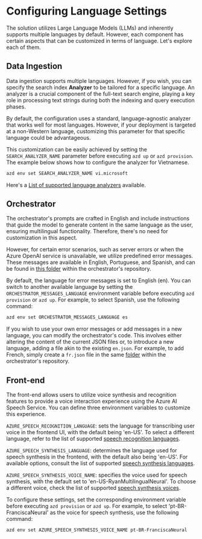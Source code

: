 # Configuring Language Settings

The solution utilizes Large Language Models (LLMs) and inherently supports multiple languages by default. However, each component has certain aspects that can be customized in terms of language. Let's explore each of them.

## Data Ingestion

Data ingestion supports multiple languages. However, if you wish, you can specify the search index **Analyzer** to be tailored for a specific language. An analyzer is a crucial component of the full-text search engine, playing a key role in processing text strings during both the indexing and query execution phases. 

By default, the configuration uses a standard, language-agnostic analyzer that works well for most languages. However, if your deployment is targeted at a non-Western language, customizing this parameter for that specific language could be advantageous. 

This customization can be easily achieved by setting the `SEARCH_ANALYZER_NAME` parameter before executing `azd up` or `azd provision`. The example below shows how to configure the analyzer for Vietnamese.

```sh
azd env set SEARCH_ANALYZER_NAME vi.microsoft
```

 Here's a [List of supported language analyzers](https://learn.microsoft.com/en-us/azure/search/index-add-language-analyzers#supported-language-analyzers) available.

## Orchestrator

The orchestrator's prompts are crafted in English and include instructions that guide the model to generate content in the same language as the user, ensuring multilingual functionality. Therefore, there's no need for customization in this aspect.

However, for certain error scenarios, such as server errors or when the Azure OpenAI service is unavailable, we utilize predefined error messages. These messages are available in English, Portuguese, and Spanish, and can be found in [this folder](https://github.com/Azure/gpt-rag-orchestrator/tree/main/orc/messages) within the orchestrator's repository.

By default, the language for error messages is set to English (en). You can switch to another available language by setting the `ORCHESTRATOR_MESSAGES_LANGUAGE` environment variable before executing `azd provision` or `azd up`. For example, to select Spanish, use the following command:

```sh
azd env set ORCHESTRATOR_MESSAGES_LANGUAGE es
```

If you wish to use your own error messages or add messages in a new language, you can modify the orchestrator's code. This involves either altering the content of the current JSON files or, to introduce a new language, adding a file akin to the existing `en.json`. For example, to add French, simply create a `fr.json` file in the same [folder](https://github.com/Azure/gpt-rag-orchestrator/tree/main/orc/messages) within the orchestrator's repository. 

## Front-end

The front-end allows users to utilize voice synthesis and recognition features to provide a voice interaction experience using the Azure AI Speech Service. You can define three environment variables to customize this experience.

`AZURE_SPEECH_RECOGNITION_LANGUAGE`: sets the language for transcribing user voice in the frontend UI, with the default being 'en-US'. To select a different language, refer to the list of supported [speech recognition languages](https://learn.microsoft.com/en-us/azure/ai-services/speech-service/language-support?tabs=stt#supported-languages).

`AZURE_SPEECH_SYNTHESIS_LANGUAGE`: determines the language used for speech synthesis in the frontend, with the default also being 'en-US'. For available options, consult the list of supported [speech synthesis languages](https://learn.microsoft.com/en-us/azure/ai-services/speech-service/language-support?tabs=tts#supported-languages).

`AZURE_SPEECH_SYNTHESIS_VOICE_NAME`: specifies the voice used for speech synthesis, with the default set to 'en-US-RyanMultilingualNeural'. To choose a different voice, check the list of supported [speech synthesis voices](https://learn.microsoft.com/en-us/azure/ai-services/speech-service/language-support?tabs=tts#multilingual-voices).

To configure these settings, set the corresponding environment variable before executing `azd provision` or `azd up`. For example, to select 'pt-BR-FranciscaNeural' as the voice for speech synthesis, use the following command:

```sh
azd env set AZURE_SPEECH_SYNTHESIS_VOICE_NAME pt-BR-FranciscaNeural
```